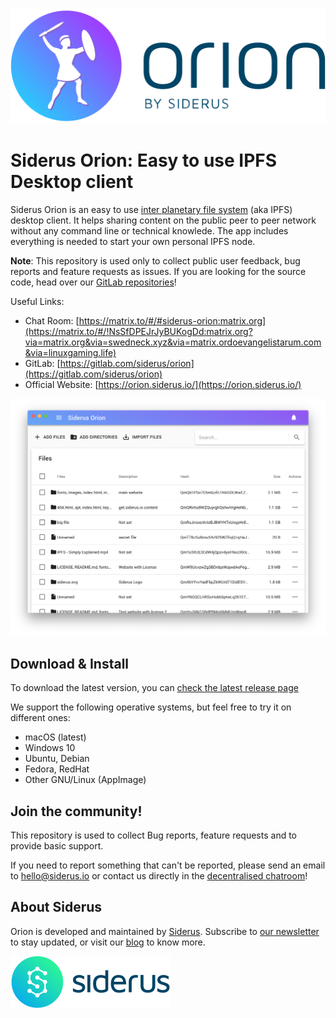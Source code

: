 [![Siderus Orion Logo](logo.png)](https://orion.siderus.io/)

# Siderus Orion: Easy to use IPFS Desktop client

Siderus Orion is an easy to use [inter planetary file system](http://ipfs.io)
(aka IPFS) desktop client. It helps sharing content on the public peer to peer
network without any command line or technical knowlede.
The app includes everything is needed to start your own personal IPFS node.

**Note**: This repository is used only to collect public user feedback, bug reports and feature requests as issues. If you are looking for the source code, head over our [GitLab repositories](https://gitlab.com/siderus/orion)!

Useful Links:

- Chat Room: [https://matrix.to/#/#siderus-orion:matrix.org](https://matrix.to/#/!NsSfDPEJrJyBUKogDd:matrix.org?via=matrix.org&via=swedneck.xyz&via=matrix.ordoevangelistarum.com&via=linuxgaming.life)
- GitLab: [https://gitlab.com/siderus/orion](https://gitlab.com/siderus/orion)
- Official Website: [https://orion.siderus.io/](https://orion.siderus.io/)

[![Screenshots](./screenshot.png)](https://orion.siderus.io/)

## Download & Install

To download the latest version, you can [check the latest release page](https://orion.siderus.io/#/download)

We support the following operative systems, but feel free to try it on different ones:

- macOS (latest)
- Windows 10
- Ubuntu, Debian
- Fedora, RedHat
- Other GNU/Linux (AppImage)

## Join the community!

This repository is used to collect Bug reports, feature requests and to provide basic support.

If you need to report something that can't be reported, please send an email to [hello@siderus.io](mailto:hello@siderus.io) or
contact us directly in the [decentralised chatroom](https://matrix.to/#/!NsSfDPEJrJyBUKogDd:matrix.org?via=matrix.org&via=swedneck.xyz&via=matrix.ordoevangelistarum.com&via=linuxgaming.life)!

## About Siderus

Orion is developed and maintained by [Siderus](https://siderus.io).
Subscribe to [our newsletter](http://eepurl.com/dfB6q5) to stay updated, or visit our [blog](https://blog.siderus.io) to know more.

[![Siderus Logo](./siderus-logo.png)](https://siderus.io/)
